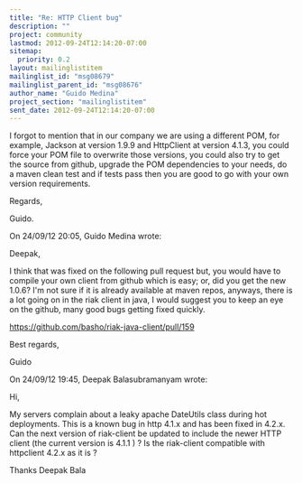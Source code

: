 ```yaml
---
title: "Re: HTTP Client bug"
description: ""
project: community
lastmod: 2012-09-24T12:14:20-07:00
sitemap:
  priority: 0.2
layout: mailinglistitem
mailinglist_id: "msg08679"
mailinglist_parent_id: "msg08676"
author_name: "Guido Medina"
project_section: "mailinglistitem"
sent_date: 2012-09-24T12:14:20-07:00
---
```



I forgot to mention that in our company we are using a different POM, 
for example, Jackson at version 1.9.9 and HttpClient at version 4.1.3, 
you could force your POM file to overwrite those versions, you could 
also try to get the source from github, upgrade the POM dependencies to 
your needs, do a maven clean test and if tests pass then you are good to 
go with your own version requirements.


Regards,

Guido.

On 24/09/12 20:05, Guido Medina wrote:

Deepak,

 I think that was fixed on the following pull request but, you would 
have to compile your own client from github which is easy; or, did you 
get the new 1.0.6? I'm not sure if it is already available at maven 
repos, anyways, there is a lot going on in the riak client in java, I 
would suggest you to keep an eye on the github, many good bugs getting 
fixed quickly.


https://github.com/basho/riak-java-client/pull/159

Best regards,

Guido


On 24/09/12 19:45, Deepak Balasubramanyam wrote:

Hi,

My servers complain about a leaky apache DateUtils class during hot 
deployments. This is a known bug 
 in http 4.1.x 
and has been fixed in 4.2.x. Can the next version of riak-client be 
updated to include the newer HTTP client (the current version is 
4.1.1 ) ? Is the riak-client compatible with httpclient 4.2.x as it is ?


Thanks
Deepak Bala

